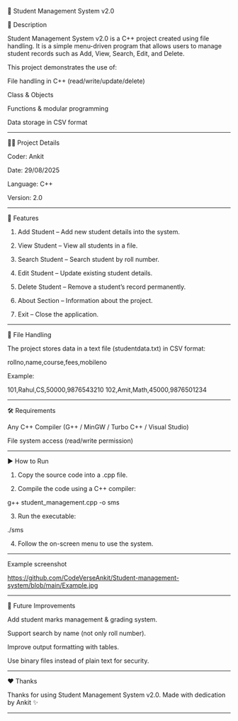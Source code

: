 📘 Student Management System v2.0

📝 Description

Student Management System v2.0 is a C++ project created using file handling.
It is a simple menu-driven program that allows users to manage student records such as Add, View, Search, Edit, and Delete.

This project demonstrates the use of:

File handling in C++ (read/write/update/delete)

Class & Objects

Functions & modular programming

Data storage in CSV format



---

👨‍💻 Project Details

Coder: Ankit

Date: 29/08/2025

Language: C++

Version: 2.0



---

🚀 Features

1. Add Student – Add new student details into the system.


2. View Student – View all students in a file.


3. Search Student – Search student by roll number.


4. Edit Student – Update existing student details.


5. Delete Student – Remove a student’s record permanently.


6. About Section – Information about the project.


7. Exit – Close the application.




---

📂 File Handling

The project stores data in a text file (studentdata.txt) in CSV format:

rollno,name,course,fees,mobileno

Example:

101,Rahul,CS,50000,9876543210
102,Amit,Math,45000,9876501234


---

🛠️ Requirements

Any C++ Compiler (G++ / MinGW / Turbo C++ / Visual Studio)

File system access (read/write permission)



---

▶️ How to Run

1. Copy the source code into a .cpp file.


2. Compile the code using a C++ compiler:

g++ student_management.cpp -o sms


3. Run the executable:

./sms


4. Follow the on-screen menu to use the system.

---

Example screenshot

https://github.com/CodeVerseAnkit/Student-management-system/blob/main/Example.jpg


---

📌 Future Improvements


Add student marks management & grading system.

Support search by name (not only roll number).

Improve output formatting with tables.

Use binary files instead of plain text for security.



---

❤️ Thanks

Thanks for using Student Management System v2.0.
Made with dedication by Ankit ✨


---
